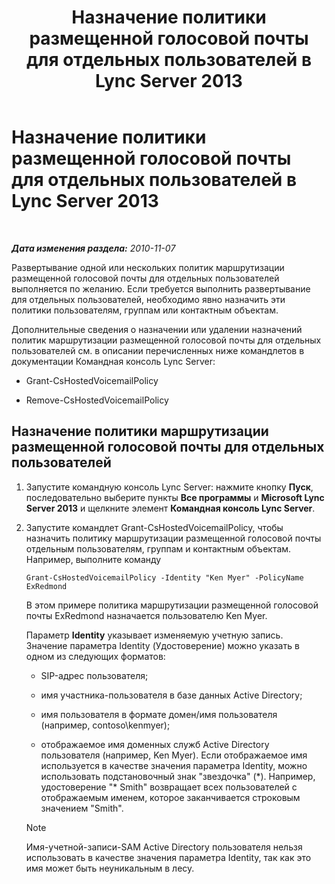 ﻿---
title: Назначение политики размещенной голосовой почты для отдельных пользователей в Lync Server 2013
TOCTitle: Назначение политики размещенной голосовой почты для отдельных пользователей в Lync Server 2013
ms:assetid: d44c71a0-4407-4ab4-b7e0-d671dde3425f
ms:mtpsurl: https://technet.microsoft.com/ru-ru/library/Gg398919(v=OCS.15)
ms:contentKeyID: 49311272
ms.date: 05/19/2016
mtps_version: v=OCS.15
ms.translationtype: HT
---

# Назначение политики размещенной голосовой почты для отдельных пользователей в Lync Server 2013

 

_**Дата изменения раздела:** 2010-11-07_

Развертывание одной или нескольких политик маршрутизации размещенной голосовой почты для отдельных пользователей выполняется по желанию. Если требуется выполнить развертывание для отдельных пользователей, необходимо явно назначить эти политики пользователям, группам или контактным объектам.

Дополнительные сведения о назначении или удалении назначений политик маршрутизации размещенной голосовой почты для отдельных пользователей см. в описании перечисленных ниже командлетов в документации Командная консоль Lync Server:

  - Grant-CsHostedVoicemailPolicy

  - Remove-CsHostedVoicemailPolicy

## Назначение политики маршрутизации размещенной голосовой почты для отдельных пользователей

1.  Запустите командную консоль Lync Server: нажмите кнопку **Пуск**, последовательно выберите пункты **Все программы** и **Microsoft Lync Server 2013** и щелкните элемент **Командная консоль Lync Server**.

2.  Запустите командлет Grant-CsHostedVoicemailPolicy, чтобы назначить политику маршрутизации размещенной голосовой почты отдельным пользователям, группам и контактным объектам. Например, выполните команду
    
        Grant-CsHostedVoicemailPolicy -Identity "Ken Myer" -PolicyName ExRedmond
    
    В этом примере политика маршрутизации размещенной голосовой почты ExRedmond назначается пользователю Ken Myer.
    
    Параметр **Identity** указывает изменяемую учетную запись. Значение параметра Identity (Удостоверение) можно указать в одном из следующих форматов:
    
      - SIP-адрес пользователя;
    
      - имя участника-пользователя в базе данных Active Directory;
    
      - имя пользователя в формате домен/имя пользователя (например, contoso\\kenmyer);
    
      - отображаемое имя доменных служб Active Directory пользователя (например, Ken Myer). Если отображаемое имя используется в качестве значения параметра Identity, можно использовать подстановочный знак "звездочка" (\*). Например, удостоверение "\* Smith" возвращает всех пользователей с отображаемым именем, которое заканчивается строковым значением "Smith".
    
    > [!note]  
    > Имя-учетной-записи-SAM Active Directory пользователя нельзя использовать в качестве значения параметра Identity, так как это имя может быть неуникальным в лесу.
